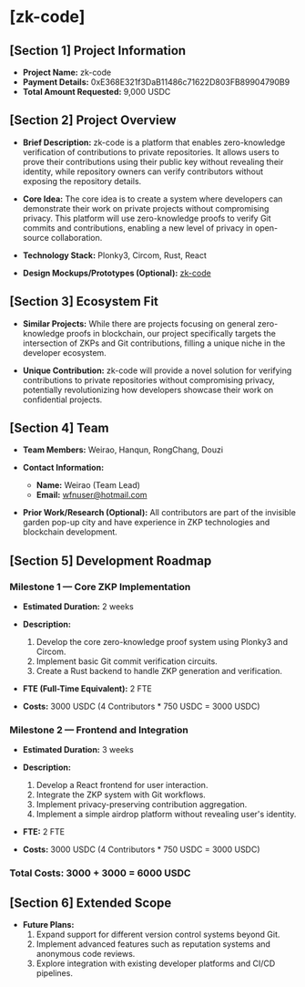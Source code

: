 # [zk-code]

## [Section 1] Project Information

- **Project Name:** zk-code
- **Payment Details:** 0xE368E321f3DaB11486c71622D803FB89904790B9
- **Total Amount Requested:** 9,000 USDC

## [Section 2] Project Overview

- **Brief Description:**
zk-code is a platform that enables zero-knowledge verification of contributions to private repositories. It allows users to prove their contributions using their public key without revealing their identity, while repository owners can verify contributors without exposing the repository details.

- **Core Idea:**
The core idea is to create a system where developers can demonstrate their work on private projects without compromising privacy. This platform will use zero-knowledge proofs to verify Git commits and contributions, enabling a new level of privacy in open-source collaboration.

- **Technology Stack:**
Plonky3, Circom, Rust, React

- **Design Mockups/Prototypes (Optional):**
[zk-code](https://github.com/youbetdao/zk-code)

## [Section 3] Ecosystem Fit

- **Similar Projects:**
While there are projects focusing on general zero-knowledge proofs in blockchain, our project specifically targets the intersection of ZKPs and Git contributions, filling a unique niche in the developer ecosystem.

- **Unique Contribution:**
zk-code will provide a novel solution for verifying contributions to private repositories without compromising privacy, potentially revolutionizing how developers showcase their work on confidential projects.

## [Section 4] Team

- **Team Members:**
Weirao, Hanqun, RongChang, Douzi

- **Contact Information:**
  - **Name:** Weirao (Team Lead)
  - **Email:** wfnuser@hotmail.com

- **Prior Work/Research (Optional):**
All contributors are part of the invisible garden pop-up city and have experience in ZKP technologies and blockchain development.

## [Section 5] Development Roadmap

### Milestone 1 — Core ZKP Implementation

- **Estimated Duration:** 2 weeks
- **Description:**
  1. Develop the core zero-knowledge proof system using Plonky3 and Circom.
  2. Implement basic Git commit verification circuits.
  3. Create a Rust backend to handle ZKP generation and verification.

- **FTE (Full-Time Equivalent):** 2 FTE
- **Costs:** 3000 USDC (4 Contributors * 750 USDC = 3000 USDC)

### Milestone 2 — Frontend and Integration

- **Estimated Duration:** 3 weeks
- **Description:** 
  1. Develop a React frontend for user interaction.
  2. Integrate the ZKP system with Git workflows.
  3. Implement privacy-preserving contribution aggregation.
  4. Implement a simple airdrop platform without revealing user's identity.

- **FTE:** 2 FTE
- **Costs:** 3000 USDC (4 Contributors * 750 USDC = 3000 USDC)

### Total Costs: 3000 + 3000 = 6000 USDC

## [Section 6] Extended Scope

- **Future Plans:**
  1. Expand support for different version control systems beyond Git.
  2. Implement advanced features such as reputation systems and anonymous code reviews.
  3. Explore integration with existing developer platforms and CI/CD pipelines.

